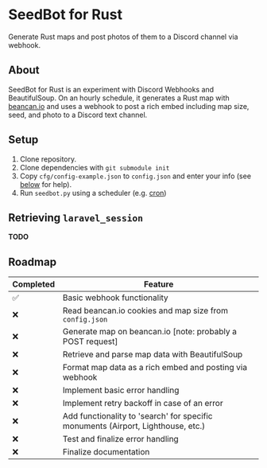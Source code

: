 # SeedBot for Rust

Generate Rust maps and post photos of them to a Discord channel via webhook.

## About

SeedBot for Rust is an experiment with Discord Webhooks and BeautifulSoup. On an hourly schedule, it generates a Rust map with [beancan.io](https://beancan.io/map-generate) and uses a webhook to post a rich embed including map size, seed, and photo to a Discord text channel.

## Setup

1. Clone repository.
2. Clone dependencies with `git submodule init`
3. Copy `cfg/config-example.json` to `config.json` and enter your info (see [below](#retrieving-laravel_session) for help).
4. Run `seedbot.py` using a scheduler (e.g. [cron](https://debian-administration.org/article/56/Command_scheduling_with_cron))

## Retrieving `laravel_session`

**TODO**

## Roadmap

Completed | Feature
--------- | -------
:white_check_mark: | Basic webhook functionality
:x: | Read beancan.io cookies and map size from `config.json`
:x: | Generate map on beancan.io [note: probably a POST request]
:x: | Retrieve and parse map data with BeautifulSoup
:x: | Format map data as a rich embed and posting via webhook
:x: | Implement basic error handling
:x: | Implement retry backoff in case of an error
:x: | Add functionality to 'search' for specific monuments (Airport, Lighthouse, etc.)
:x: | Test and finalize error handling
:x: | Finalize documentation
